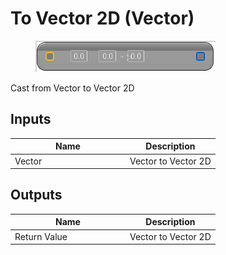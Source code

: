 # To Vector 2D (Vector)

<div align="left" data-full-width="false">

<figure><img src="To_Vector_2D_(Vector).png" alt=""><figcaption></figcaption></figure>

</div>

Cast from Vector to Vector 2D

## Inputs

<table>
<thead><tr><th width="170">Name</th><th>Description</th></tr></thead>
<tbody>
<tr><td>Vector</td><td>Vector to Vector 2D</td></tr>
</tbody>
</table>

## Outputs

<table>
<thead><tr><th width="170">Name</th><th>Description</th></tr></thead>
<tbody>
<tr><td>Return Value</td><td>Vector to Vector 2D</td></tr>
</tbody>
</table>